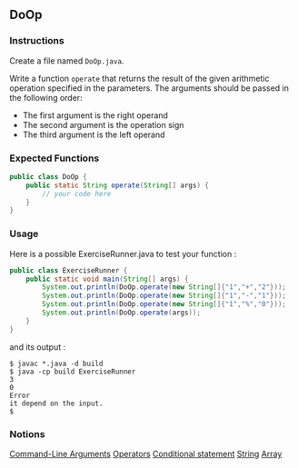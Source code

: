 ## DoOp

### Instructions

Create a file named `DoOp.java`.

Write a function `operate` that returns the result of the given arithmetic operation specified in the parameters. The arguments should be passed in the following order:
- The first argument is the right operand
- The second argument is the operation sign
- The third argument is the left operand


### Expected Functions

```java
public class DoOp {
    public static String operate(String[] args) {
        // your code here
    }
}
```

### Usage

Here is a possible ExerciseRunner.java to test your function :

```java
public class ExerciseRunner {
    public static void main(String[] args) {
        System.out.println(DoOp.operate(new String[]{"1","+","2"}));
        System.out.println(DoOp.operate(new String[]{"1","-","1"}));
        System.out.println(DoOp.operate(new String[]{"1","%","0"}));
        System.out.println(DoOp.operate(args));
    }
}
```

and its output :

```shell
$ javac *.java -d build
$ java -cp build ExerciseRunner
3
0
Error
it depend on the input.
$
```

### Notions

[Command-Line Arguments](https://docs.oracle.com/javase/tutorial/essential/environment/cmdLineArgs.html)
[Operators](https://docs.oracle.com/javase/tutorial/java/nutsandbolts/operators.html)
[Conditional statement](https://docs.oracle.com/javase/tutorial/java/nutsandbolts/if.html)
[String](https://docs.oracle.com/en/java/javase/17/docs/api/java.base/java/lang/String.html)
[Array](https://docs.oracle.com/javase/tutorial/java/nutsandbolts/arrays.html)
